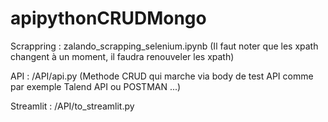 # apipythonCRUDMongo

Scrappring : zalando_scrapping_selenium.ipynb (Il faut noter que les xpath changent à un moment, il faudra renouveler les xpath)

API : /API/api.py (Methode CRUD qui marche via body de test API comme par exemple Talend API ou POSTMAN ...)

Streamlit : /API/to_streamlit.py
